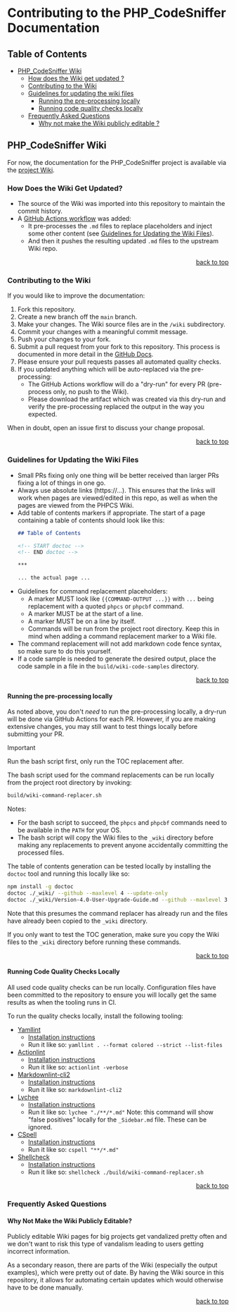 # Contributing to the PHP_CodeSniffer Documentation

## Table of Contents

* [PHP_CodeSniffer Wiki](#php_codesniffer-wiki)
    * [How does the Wiki get updated ?](#how-does-the-wiki-get-updated-)
    * [Contributing to the Wiki](#contributing-to-the-wiki)
    * [Guidelines for updating the wiki files](#guidelines-for-updating-the-wiki-files)
        * [Running the pre-processing locally](#running-the-pre-processing-locally)
        * [Running code quality checks locally](#running-code-quality-checks-locally)
    * [Frequently Asked Questions](#frequently-asked-questions)
        * [Why not make the Wiki publicly editable ?](#why-not-make-the-wiki-publicly-editable-)


## PHP_CodeSniffer Wiki

For now, the documentation for the PHP_CodeSniffer project is available via the [project Wiki](https://github.com/PHPCSStandards/PHP_CodeSniffer/wiki).

### How Does the Wiki Get Updated?

* The source of the Wiki was imported into this repository to maintain the commit history.
* A [GitHub Actions workflow](https://github.com/PHPCSStandards/PHP_CodeSniffer-documentation/blob/main/.github/workflows/publish-wiki.yml) was added:
    * It pre-processes the `.md` files to replace placeholders and inject some other content (see [Guidelines for Updating the Wiki Files](#guidelines-for-updating-the-wiki-files)).
    * And then it pushes the resulting updated `.md` files to the upstream Wiki repo.

<p align="right"><a href="#table-of-contents">back to top</a></p>


### Contributing to the Wiki

If you would like to improve the documentation:
1. Fork this repository.
2. Create a new branch off the `main` branch.
3. Make your changes. The Wiki source files are in the `/wiki` subdirectory.
4. Commit your changes with a meaningful commit message.
5. Push your changes to your fork.
6. Submit a pull request from your fork to this repository. This process is documented in more detail in the [GitHub Docs](https://docs.github.com/en/pull-requests/collaborating-with-pull-requests/proposing-changes-to-your-work-with-pull-requests/creating-a-pull-request-from-a-fork).
7. Please ensure your pull requests passes all automated quality checks.
8. If you updated anything which will be auto-replaced via the pre-processing:
    * The GitHub Actions workflow will do a "dry-run" for every PR (pre-process only, no push to the Wiki).
    * Please download the artifact which was created via this dry-run and verify the pre-processing replaced the output in the way you expected.

When in doubt, open an issue first to discuss your change proposal.

<p align="right"><a href="#table-of-contents">back to top</a></p>


### Guidelines for Updating the Wiki Files

* Small PRs fixing only one thing will be better received than larger PRs fixing a lot of things in one go.
* Always use absolute links (https://...). This ensures that the links will work when pages are viewed/edited in this repo, as well as when the pages are viewed from the PHPCS Wiki.
* Add table of contents markers if appropriate.
    The start of a page containing a table of contents should look like this:
    ```md
    ## Table of Contents

    <!-- START doctoc -->
    <!-- END doctoc -->

    ***

    ... the actual page ...
    ```
* Guidelines for command replacement placeholders:
    * A marker MUST look like `{{COMMAND-OUTPUT ...}}` with `...` being replacement with a quoted `phpcs` or `phpcbf` command.
    * A marker MUST be at the start of a line.
    * A marker MUST be on a line by itself.
    * Commands will be run from the project root directory. Keep this in mind when adding a command replacement marker to a Wiki file.
* The command replacement will not add markdown code fence syntax, so make sure to do this yourself.
* If a code sample is needed to generate the desired output, place the code sample in a file in the `build/wiki-code-samples` directory.

<p align="right"><a href="#table-of-contents">back to top</a></p>


#### Running the pre-processing locally

As noted above, you don't _need_ to run the pre-processing locally, a dry-run will be done via GitHub Actions for each PR.
However, if you are making extensive changes, you may still want to test things locally before submitting your PR.

> [!IMPORTANT]
> Run the bash script first, only run the TOC replacement after.

The bash script used for the command replacements can be run locally from the project root directory by invoking:

```bash
build/wiki-command-replacer.sh
```

Notes:
* For the bash script to succeed, the `phpcs` and `phpcbf` commands need to be available in the `PATH` for your OS.
* The bash script will copy the Wiki files to the `_wiki` directory before making any replacements to prevent anyone accidentally committing the processed files.

The table of contents generation can be tested locally by installing the `doctoc` tool and running this locally like so:

```bash
npm install -g doctoc
doctoc ./_wiki/ --github --maxlevel 4 --update-only
doctoc ./_wiki/Version-4.0-User-Upgrade-Guide.md --github --maxlevel 3 --update-only
```

Note that this presumes the command replacer has already run and the files have already been copied to the `_wiki` directory.

If you only want to test the TOC generation, make sure you copy the Wiki files to the `_wiki` directory before running these commands.

<p align="right"><a href="#table-of-contents">back to top</a></p>


#### Running Code Quality Checks Locally

All used code quality checks can be run locally.
Configuration files have been committed to the repository to ensure you will locally get the same results as when the tooling runs in CI.

To run the quality checks locally, install the following tooling:
* [Yamllint](https://github.com/adrienverge/yamllint)
    * [Installation instructions](https://yamllint.readthedocs.io/en/stable/quickstart.html)
    * Run it like so: `yamllint . --format colored --strict --list-files`
* [Actionlint](https://github.com/rhysd/actionlint)
    * [Installation instructions](https://github.com/rhysd/actionlint/blob/main/docs/install.md)
    * Run it like so: `actionlint -verbose`
* [Markdownlint-cli2](https://github.com/DavidAnson/markdownlint-cli2)
    * [Installation instructions](https://github.com/DavidAnson/markdownlint-cli2#install)
    * Run it like so: `markdownlint-cli2`
* [Lychee](https://github.com/lycheeverse/lychee)
    * [Installation instructions](https://github.com/lycheeverse/lychee?tab=readme-ov-file#installation)
    * Run it like so: `lychee "./**/*.md"`
        Note: this command will show "false positives" locally for the `_Sidebar.md` file. These can be ignored.
* [CSpell](https://cspell.org/)
    * [Installation instructions](https://cspell.org/docs/installation)
    * Run it like so: `cspell "**/*.md"`
* [Shellcheck](https://www.shellcheck.net/)
    * [Installation instructions](https://github.com/koalaman/shellcheck?tab=readme-ov-file#installing)
    * Run it like so: `shellcheck ./build/wiki-command-replacer.sh`

<p align="right"><a href="#table-of-contents">back to top</a></p>


### Frequently Asked Questions

#### Why Not Make the Wiki Publicly Editable?

Publicly editable Wiki pages for big projects get vandalized pretty often and we don't want to risk this type of vandalism leading to users getting incorrect information.

As a secondary reason, there are parts of the Wiki (especially the output examples), which were pretty out of date.
By having the Wiki source in this repository, it allows for automating certain updates which would otherwise have to be done manually.

<p align="right"><a href="#table-of-contents">back to top</a></p>
